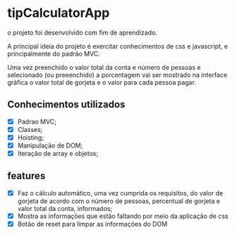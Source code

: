 # tipCalculatorApp
 
 o projeto foi desenvolvido com fim de aprendizado.

 A principal ideia do projeto é exercitar conhecimentos de css e javascript, e principalmente do padrão MVC.

 Uma vez preenchido o valor total da conta e número de pessoas e selecionado (ou preeenchido) a porcentagem vai ser mostrado na interface gráfica o valor total de gorjeta e o valor para cada pessoa pagar.

 ## Conhecimentos utilizados
 - [x] Padrao MVC;
 - [x] Classes;
 - [x] Hoisting;
 - [x] Manipulação de DOM;
 - [x] Iteração de array e objetos;

 ## features
 -[x] Faz o cálculo automático, uma vez cumprida os requisitos, do valor de gorjeta de acordo com o número de pessoas, percentual de gorjeta e valor total da conta, informados;
 -[x] Mostra as informações que estão faltando por meio da aplicação de css
 -[x] Botão de reset para limpar as informações do DOM
